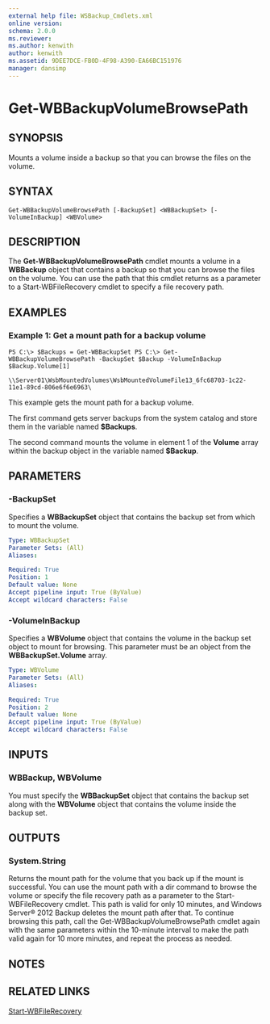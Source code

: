 ```yaml
---
external help file: WSBackup_Cmdlets.xml
online version: 
schema: 2.0.0
ms.reviewer:
ms.author: kenwith
author: kenwith
ms.assetid: 9DEE7DCE-FB0D-4F98-A390-EA66BC151976
manager: dansimp
---
```


# Get-WBBackupVolumeBrowsePath

## SYNOPSIS
Mounts a volume inside a backup so that you can browse the files on the volume.

## SYNTAX

```
Get-WBBackupVolumeBrowsePath [-BackupSet] <WBBackupSet> [-VolumeInBackup] <WBVolume>
```

## DESCRIPTION
The **Get-WBBackupVolumeBrowsePath** cmdlet mounts a volume in a **WBBackup** object that contains a backup so that you can browse the files on the volume.
You can use the path that this cmdlet returns as a parameter to a Start-WBFileRecovery cmdlet to specify a file recovery path.

## EXAMPLES

### Example 1: Get a mount path for a backup volume
```
PS C:\> $Backups = Get-WBBackupSet PS C:\> Get-WBBackupVolumeBrowsePath -BackupSet $Backup -VolumeInBackup $Backup.Volume[1]

\\Server01\WsbMountedVolumes\WsbMountedVolumeFile13_6fc68703-1c22-11e1-89cd-806e6f6e6963\
```

This example gets the mount path for a backup volume.

The first command gets server backups from the system catalog and store them in the variable named **$Backups**.

The second command mounts the volume in element 1 of the **Volume** array within the backup object in the variable named **$Backup**.

## PARAMETERS

### -BackupSet
Specifies a **WBBackupSet** object that contains the backup set from which to mount the volume.

```yaml
Type: WBBackupSet
Parameter Sets: (All)
Aliases: 

Required: True
Position: 1
Default value: None
Accept pipeline input: True (ByValue)
Accept wildcard characters: False
```

### -VolumeInBackup
Specifies a **WBVolume** object that contains the volume in the backup set object to mount for browsing.
This parameter must be an object from the **WBBackupSet.Volume** array.

```yaml
Type: WBVolume
Parameter Sets: (All)
Aliases: 

Required: True
Position: 2
Default value: None
Accept pipeline input: True (ByValue)
Accept wildcard characters: False
```

## INPUTS

### WBBackup, WBVolume
You must specify the **WBBackupSet** object that contains the backup set along with the **WBVolume** object that contains the volume inside the backup set.

## OUTPUTS

### System.String
Returns the mount path for the volume that you back up if the mount is successful.
You can use the mount path with a dir command to browse the volume or specify the file recovery path as a parameter to the Start-WBFileRecovery cmdlet.
This path is valid for only 10 minutes, and Windows Server® 2012 Backup deletes the mount path after that.
To continue browsing this path, call the Get-WBBackupVolumeBrowsePath cmdlet again with the same parameters within the 10-minute interval to make the path valid again for 10 more minutes, and repeat the process as needed.

## NOTES

## RELATED LINKS

[Start-WBFileRecovery](./Start-WBFileRecovery.md)
